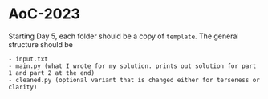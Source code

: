# AoC-2023

Starting Day 5, each folder should be a copy of `template`. The general structure should be
```
- input.txt
- main.py (what I wrote for my solution. prints out solution for part 1 and part 2 at the end)
- cleaned.py (optional variant that is changed either for terseness or clarity)
```
